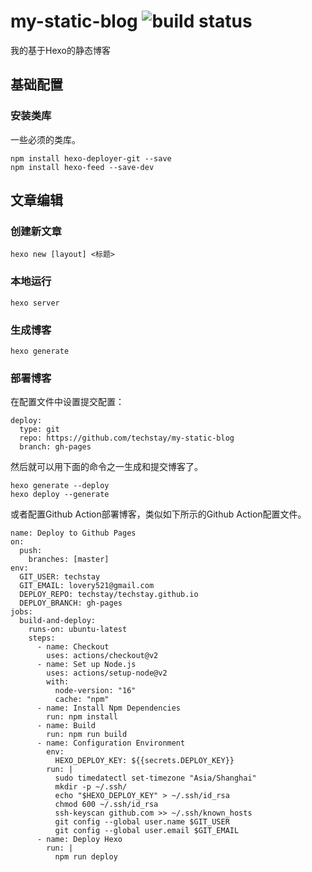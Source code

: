 # my-static-blog ![build status](https://github.com/techstay/techstay.github.io/actions/workflows/deploy.yml/badge.svg)

我的基于Hexo的静态博客

## 基础配置

### 安装类库

一些必须的类库。

```
npm install hexo-deployer-git --save
npm install hexo-feed --save-dev
```

## 文章编辑

### 创建新文章

```
hexo new [layout] <标题>
```

### 本地运行

```
hexo server
```

### 生成博客

```
hexo generate
```

### 部署博客

在配置文件中设置提交配置：

```
deploy:
  type: git
  repo: https://github.com/techstay/my-static-blog
  branch: gh-pages
```

然后就可以用下面的命令之一生成和提交博客了。

```
hexo generate --deploy
hexo deploy --generate
```

或者配置Github Action部署博客，类似如下所示的Github Action配置文件。

```
name: Deploy to Github Pages
on:
  push:
    branches: [master]
env:
  GIT_USER: techstay
  GIT_EMAIL: lovery521@gmail.com
  DEPLOY_REPO: techstay/techstay.github.io
  DEPLOY_BRANCH: gh-pages
jobs:
  build-and-deploy:
    runs-on: ubuntu-latest
    steps:
      - name: Checkout
        uses: actions/checkout@v2
      - name: Set up Node.js
        uses: actions/setup-node@v2
        with:
          node-version: "16"
          cache: "npm"
      - name: Install Npm Dependencies
        run: npm install
      - name: Build
        run: npm run build
      - name: Configuration Environment
        env:
          HEXO_DEPLOY_KEY: ${{secrets.DEPLOY_KEY}}
        run: |
          sudo timedatectl set-timezone "Asia/Shanghai"
          mkdir -p ~/.ssh/
          echo "$HEXO_DEPLOY_KEY" > ~/.ssh/id_rsa
          chmod 600 ~/.ssh/id_rsa
          ssh-keyscan github.com >> ~/.ssh/known_hosts
          git config --global user.name $GIT_USER
          git config --global user.email $GIT_EMAIL
      - name: Deploy Hexo
        run: |
          npm run deploy
```
